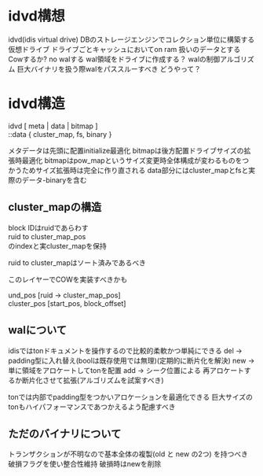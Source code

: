 # idvd構想
idvd(idis virtual drive)
DBのストレージエンジンでコレクション単位に構築する仮想ドライブ
ドライブごとキャッシュにおいてon ram 扱いのデータとする
Cowするか? no
walする
wal領域をドライブに作成する？
walの制御アルゴリズム
巨大バイナリを扱う際walをパススルーすべき
どうやって？

# idvd構造
idvd [ meta | data | bitmap ]  
::data { cluster_map, fs, binary }  

メタデータは先頭に配置initialize最適化
bitmapは後方配置ドライブサイズの拡張時最適化
bitmapはpow_mapというサイズ変更時全体構成が変わるものをつかうためサイズ拡張時は完全に作り直される
data部分にはcluster_mapとfsと実際のデータ-binaryを含む

## cluster_mapの構造
block IDはruidであらわす  
ruid to cluster_map_pos  
のindexと実cluster_mapを保持  

ruid to cluster_mapはソート済みであるべき  

このレイヤーでCOWを実装すべきかも  

und_pos [ruid -> cluster_map_pos]  
cluster_pos [start_pos, block_offset]  

## walについて
idisではtonドキュメントを操作するので比較的柔軟かつ単純にできる
del -> padding型に入れ替え(boolは既存使用では無理)(定期的に断片化を解決)
new -> 単に領域をアロケートしてtonを配置
add -> シーク位置による 再アロケートするか断片化させて拡張(アルゴリズムを試案すべき)

tonでは内部でpadding型をつかいアロケーションを最適化できる
巨大サイズのtonもハイパフォーマンスであつかえるよう配慮すべき

## ただのバイナリについて
トランザクションが不明なので基本全体の複製(old と new の2つ) を持つべき
破損フラグを使い整合性維持 破損時はnewを削除
